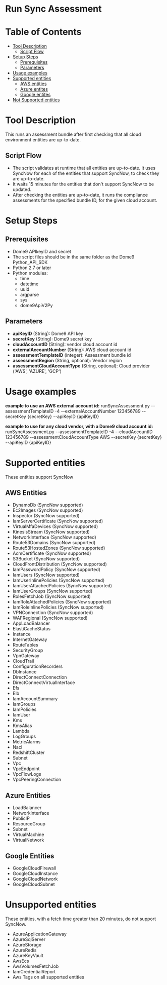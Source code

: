 # Run Sync Assessment


Table of Contents
=================
* [Tool Description](#tool-description)
  * [Script Flow](#script-flow)
* [Setup Steps](#setup-steps)
  * [Prerequisites](#Prerequisites)
  * [Parameters](#Parameters)
* [Usage examples](#usage-examples)
* [Supported entities](#supported-entities)
  * [AWS entities](#aws-entities)
  * [Azure entites](#azure-entites)
  * [Google entites](#google-entites)
* [Not Supported entities](#not-supported-entities)

# Tool Description
This runs an assessment bundle after first checking that all cloud environment entities are up-to-date.

## Script Flow
- The script validates at runtime that all entities are up-to-date. It uses  SyncNow for each of the entities that support SyncNow, to check they are up-to-date.
- It waits 15 minutes for the entities that don't support SyncNow to be updated.
- After checking the entities are up-to-date, it runs the compliance assessments for the specified bundle ID, for the given cloud account.

# Setup Steps
## Prerequisites 

- Dome9 APIkeyID and secret
- The script files should be in the same folder as the Dome9 Python_API_SDK 
- Python 2.7 or later
- Python modules:
    - time 
    - datetime
    - uuid
    - argparse
    - sys
    - dome9ApiV2Py

## Parameters

* **apiKeyID** (String): Dome9 API key
* **secretKey** (String): Dome9 secret key
* **cloudAccountID** (String): vendor cloud account id
* **externalAccountNumber** (String): AWS cloud account id
* **assessmentTemplateID** (integer): Assessment bundle id
* **assessmentRegion** (String, optional): Vendor region
* **assessmentCloudAccountType** (String, optional): Cloud provider ('AWS', 'AZURE', 'GCP')


# Usage examples

**example to use an AWS external account id:**
runSyncAssessment.py --assessmentTemplateID -4 --externalAccountNumber 123456789 --secretKey {secretKey} --apiKeyID {apiKeyID}

**example to use for any cloud vendor, with a Dome9 cloud account id:**
runSyncAssessment.py --assessmentTemplateID -4 --cloudAccountID 123456789 --assessmentCloudAccountType AWS --secretKey {secretKey} --apiKeyID {apiKeyID}

# Supported entities
These entities support SyncNow
## AWS Entities

- DynamoDb (SyncNow supported)
- Ec2Images (SyncNow supported)
- Inspector (SyncNow supported)
- IamServerCertificate (SyncNow supported)
- VirtualMfaDevices (SyncNow supported)
- KinesisStream (SyncNow supported)
- NetworkInterface (SyncNow supported)
- Route53Domains (SyncNow supported)
- Route53HostedZones (SyncNow supported)
- AcmCertificate (SyncNow supported)
- S3Bucket (SyncNow supported)
- CloudFrontDistribution (SyncNow supported)
- IamPasswordPolicy (SyncNow supported)
- IamUsers (SyncNow supported)
- IamUserInlinePolicies (SyncNow supported)
- IamUserAttachedPolicies (SyncNow supported)
- IamUserGroups (SyncNow supported)
- RolesFetchJob (SyncNow supported)
- IamRoleAttachedPolicies (SyncNow supported)
- IamRoleInlinePolicies (SyncNow supported)
- VPNConnection (SyncNow supported)
- WAFRegional (SyncNow supported)
- AppLoadBalancer
- ElastiCacheStatus
- Instance
- InternetGateway
- RouteTables
- SecurityGroup
- VpnGateway
- CloudTrail
- ConfigurationRecorders
- DbInstance
- DirectConnectConnection
- DirectConnectVirtualInterface
- Efs
- Elb
- IamAccountSummary
- IamGroups
- IamPolicies
- IamUser
- Kms
- KmsAlias
- Lambda
- LogGroups
- MetricAlarms
- Nacl
- RedshiftCluster
- Subnet
- Vpc
- VpcEndpoint
- VpcFlowLogs
- VpcPeeringConnection


## Azure Entities

- LoadBalancer
- NetworkInterface
- PublicIP
- ResourceGroup
- Subnet
- VirtualMachine
- VirtualNetwork

## Google Entities

- GoogleCloudFirewall
- GoogleCloudInstance
- GoogleCloudNetwork
- GoogleCloudSubnet

# Unsupported entities
These entities, with a fetch time greater than 20 minutes, do not support SyncNow.

- AzureApplicationGateway
- AzureSqlServer
- AzureStorage
- AzureRedis
- AzureKeyVault
- AwsEcs
- AwsVolumesFetchJob
- IamCredentialReport
- Aws Tags on all supported entities
